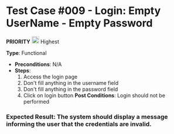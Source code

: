 # Test Case #009 - Login: Empty UserName - Empty Password 

 **PRIORITY** <img src="https://i.postimg.cc/y6bMbpH8/ta2.png" width="20"/> Highest

**Type**: Functional
- **Preconditions**: N/A
- **Steps**:
  1. Access the login page
  2. Don't fill anything in the username field
  3. Don't fill anything in the password field
  4. Click on login button
**Post Conditions**: Login should not be performed

### **Expected Result**: The system should display a message informing the user that the credentials are invalid.